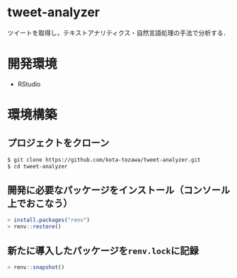 # tweet-analyzer
ツイートを取得し，テキストアナリティクス・自然言語処理の手法で分析する．

# 開発環境
- RStudio

# 環境構築
## プロジェクトをクローン
```bash
$ git clone https://github.com/kota-tozawa/tweet-analyzer.git
$ cd tweet-analyzer
```
## 開発に必要なパッケージをインストール（コンソール上でおこなう）
```R
> install.packages("renv")
> renv::restore()
```
## 新たに導入したパッケージを`renv.lock`に記録
```R
> renv::snapshot()
```
